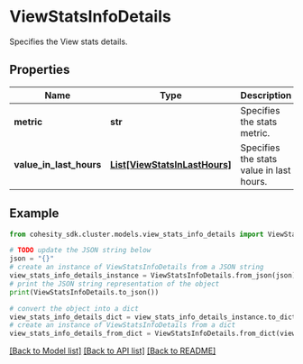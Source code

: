 # ViewStatsInfoDetails

Specifies the View stats details.

## Properties

Name | Type | Description | Notes
------------ | ------------- | ------------- | -------------
**metric** | **str** | Specifies the stats metric. | [optional] 
**value_in_last_hours** | [**List[ViewStatsInLastHours]**](ViewStatsInLastHours.md) | Specifies the stats value in last hours. | [optional] 

## Example

```python
from cohesity_sdk.cluster.models.view_stats_info_details import ViewStatsInfoDetails

# TODO update the JSON string below
json = "{}"
# create an instance of ViewStatsInfoDetails from a JSON string
view_stats_info_details_instance = ViewStatsInfoDetails.from_json(json)
# print the JSON string representation of the object
print(ViewStatsInfoDetails.to_json())

# convert the object into a dict
view_stats_info_details_dict = view_stats_info_details_instance.to_dict()
# create an instance of ViewStatsInfoDetails from a dict
view_stats_info_details_from_dict = ViewStatsInfoDetails.from_dict(view_stats_info_details_dict)
```
[[Back to Model list]](../README.md#documentation-for-models) [[Back to API list]](../README.md#documentation-for-api-endpoints) [[Back to README]](../README.md)


